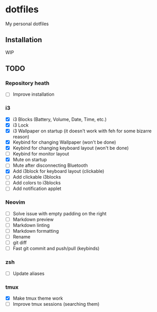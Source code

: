# dotfiles

My personal dotfiles

## Installation

WIP

## TODO

### Repository heath

- [ ] Improve installation

### i3

- [x] i3 Blocks (Battery, Volume, Date, Time, etc.)
- [x] i3 Lock
- [x] i3 Wallpaper on startup (it doesn't work with feh for some bizarre reason)
- [x] Keybind for changing Wallpaper (won't be done)
- [x] Keybind for changing keyboard layout (won't be done)
- [ ] Keybind for monitor layout
- [x] Mute on startup
- [ ] Mute after disconnecting Bluetooth
- [x] Add i3block for keyboard layout (clickable)
- [ ] Add clickable i3blocks
- [ ] Add colors to i3blocks
- [ ] Add notification applet

### Neovim

- [ ] Solve issue with empty padding on the right
- [ ] Markdown preview
- [ ] Markdown linting
- [ ] Markdown formatting
- [ ] Rename
- [ ] git diff
- [ ] Fast git commit and push/pull (keybinds)

### zsh

- [ ] Update aliases

### tmux

- [x] Make tmux theme work
- [ ] Improve tmux sessions (searching them)
